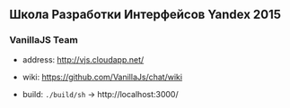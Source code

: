 ## Школа  Разработки Интерфейсов Yandex 2015

### VanillaJS Team

* address: http://vjs.cloudapp.net/

* wiki: https://github.com/VanillaJs/chat/wiki

* build: `./build/sh` -> http://localhost:3000/
